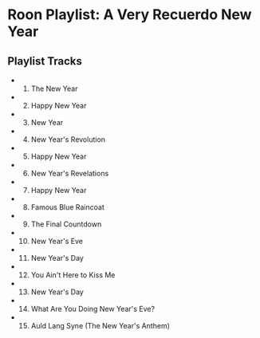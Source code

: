 # Roon Playlist: A Very Recuerdo New Year

## Playlist Tracks


- 1. The New Year
- 2. Happy New Year
- 3. New Year
- 4. New Year's Revolution
- 5. Happy New Year
- 6. New Year's Revelations
- 7. Happy New Year
- 8. Famous Blue Raincoat
- 9. The Final Countdown
- 10. New Year's Eve
- 11. New Year's Day
- 12. You Ain't Here to Kiss Me
- 13. New Year's Day
- 14. What Are You Doing New Year's Eve?
- 15. Auld Lang Syne (The New Year's Anthem)

